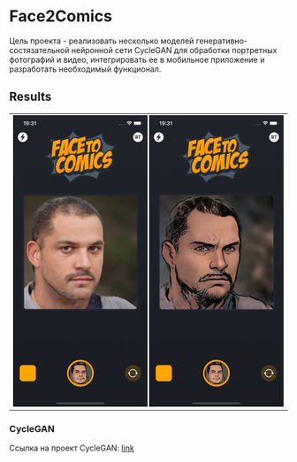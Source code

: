# Face2Comics
Цель проекта - реализовать несколько моделей генеративно-состязательной нейронной сети CycleGAN для обработки портретных фотографий и видео, интегрировать ее в мобильное приложение и разработать необходимый функционал.

## Results
||
|:---:|
|![](GAN_for_IOS/Resources/Screenshots/result.jpg)|


### CycleGAN

Ссылка на проект CycleGAN: [link](https://github.com/ValeryShestakovv/CycleGANForSwift)
